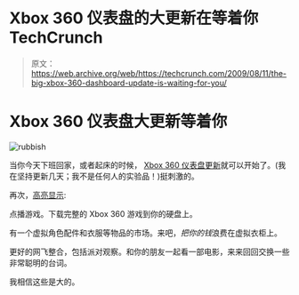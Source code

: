 # Xbox 360 仪表盘的大更新在等着你 TechCrunch

> 原文：<https://web.archive.org/web/https://techcrunch.com/2009/08/11/the-big-xbox-360-dashboard-update-is-waiting-for-you/>

# Xbox 360 仪表盘大更新等着你

![rubbish](img/eec569bed2770b4d6d82cde69ce5a08d.png "rubbish")

当你今天下班回家，或者起床的时候， [Xbox 360 仪表盘更新](https://web.archive.org/web/20221006115723/http://majornelson.com/archive/2009/08/11/xbox-360-system-update-now-available.aspx)就可以开始了。(我在坚持更新几天；我不是任何人的实验品！)挺刺激的。

再次，[高亮显示](https://web.archive.org/web/20221006115723/http://www.xbox.com/en-US/support/systemupdates/default.htm):

点播游戏。下载完整的 Xbox 360 游戏到你的硬盘上。

有一个虚拟角色配件和衣服等物品的市场。来吧，*把你的钱*浪费在虚拟衣柜上。

更好的网飞整合，包括派对观察。和你的朋友一起看一部电影，来来回回交换一些非常聪明的台词。

我相信这些是大的。